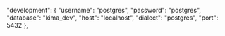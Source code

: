 "development": {
"username": "postgres",
"password": "postgres",
"database": "kima_dev",
"host": "localhost",
"dialect": "postgres",
"port": 5432
},

